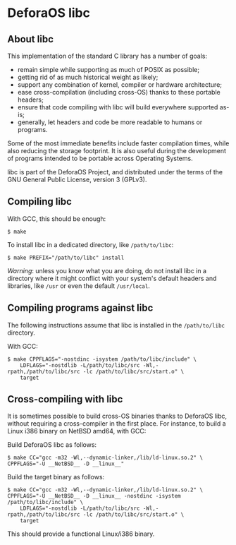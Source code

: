 DeforaOS libc
=============

About libc
----------

This implementation of the standard C library has a number of goals:

 * remain simple while supporting as much of POSIX as possible;
 * getting rid of as much historical weight as likely;
 * support any combination of kernel, compiler or hardware architecture;
 * ease cross-compilation (including cross-OS) thanks to these portable headers;
 * ensure that code compiling with libc will build everywhere supported as-is;
 * generally, let headers and code be more readable to humans or programs.

Some of the most immediate benefits include faster compilation times, while
also reducing the storage footprint. It is also useful during the development of
programs intended to be portable across Operating Systems.

libc is part of the DeforaOS Project, and distributed under the terms of the
GNU General Public License, version 3 (GPLv3).


Compiling libc
--------------

With GCC, this should be enough:

    $ make

To install libc in a dedicated directory, like `/path/to/libc`:

    $ make PREFIX="/path/to/libc" install

_Warning_: unless you know what you are doing, do not install libc in a
           directory where it might conflict with your system's default headers
           and libraries, like `/usr` or even the default `/usr/local`.


Compiling programs against libc
-------------------------------

The following instructions assume that libc is installed in the
`/path/to/libc` directory.

With GCC:

    $ make CPPFLAGS="-nostdinc -isystem /path/to/libc/include" \
        LDFLAGS="-nostdlib -L/path/to/libc/src -Wl,-rpath,/path/to/libc/src -lc /path/to/libc/src/start.o" \
        target


Cross-compiling with libc
-------------------------

It is sometimes possible to build cross-OS binaries thanks to DeforaOS libc,
without requiring a cross-compiler in the first place. For instance, to build a
Linux i386 binary on NetBSD amd64, with GCC:

Build DeforaOS libc as follows:

    $ make CC="gcc -m32 -Wl,--dynamic-linker,/lib/ld-linux.so.2" \
	CPPFLAGS="-U __NetBSD__ -D __linux__"

Build the target binary as follows:

    $ make CC="gcc -m32 -Wl,--dynamic-linker,/lib/ld-linux.so.2" \
	CPPFLAGS="-U __NetBSD__ -D __linux__ -nostdinc -isystem /path/to/libc/include" \
        LDFLAGS="-nostdlib -L/path/to/libc/src -Wl,-rpath,/path/to/libc/src -lc /path/to/libc/src/start.o" \
        target

This should provide a functional Linux/i386 binary.
